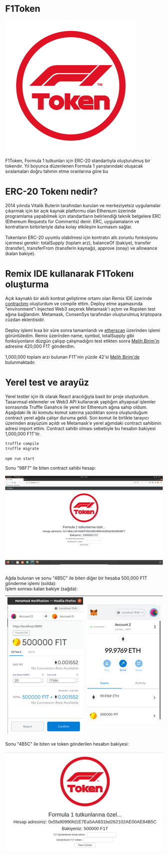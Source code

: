 # F1Token 
![logo](src/logo.png)<br><br>
F1Token, Formula 1 tutkunları için ERC-20 standartıyla oluşturulmuş bir tokendır. Yıl boyunca düzenlenen Formula 1 yarışlarındaki oluşacak sıralamaları doğru tahmin etme oranlarına göre bu 
# ERC-20 Tokenı nedir?
2014 yılında Vitalik Buterin tarafından kurulan ve merkeziyetsiz uygulamalar çıkarmak için bir açık kaynak platformu olan Ethereum üzerinde programlama yapabilmek için standartların belirlendiği teknik belgelere ERC (Ethereum Requests for Comments) denir. ERC, uygulamaların ve kontratların birbirleriyle daha kolay etkileşim kurmasını sağlar. <br><br>
Tokenların ERC-20 uyumlu olabilmesi için kontratın altı zorunlu fonksiyonu içermesi gerekir: totalSupply (toplam arz), balanceOf (bakiye), transfer (transfer), transferFrom (transferin kaynağı), approve (onay) ve allowance (kalan bakiye).

# Remix IDE kullanarak F1Tokenı oluşturma
Açık kaynaklı bir akıllı kontrat geliştirme ortamı olan Remix IDE üzerinde [contractımı](src/contracts) oluşturdum ve compile ettim. Deploy etme aşamasında "environment"ı Injected Web3 seçerek Metamask'i açtım ve Ropsten test ağına bağlandım. Metamask, ConsenSys tarafından oluşturulmuş kriptopara cüzdan eklentisidir.
<br><br>
Deploy işlemi kısa bir süre sonra tamamlandı ve [etherscan](https://ropsten.etherscan.io/address/0x9b9ad4f1820f8d025d354df9d6f3cdcf301cd3f8) üzerinden işlemi görüntüledim. Remix üzerinden name, symbol, totalSupply gibi fonksiyonların düzgün çalışıp çalışmadığını test etikten sonra [Melih Birim'in](https://ropsten.etherscan.io/address/0xe3a6450f513424115e9f8617fef433f0245b46b6#tokentxns) adresine 420,000 F1T gönderdim.
<br><br>
1,000,000 toplam arzı bulunan F1T'nin yüzde 42'si [Melih Birim'de](https://ropsten.etherscan.io/token/0x9b9ad4f1820f8d025d354df9d6f3cdcf301cd3f8#balances) bulunmaktadır.

# Yerel test ve arayüz
Yerel testler için ilk olarak React aracılığıyla basit bir proje oluşturdum. Tasarımsal eklemeler ve Web3 API kullanarak yaptığım altyapısal işlemler sonrasında Truffle Ganahce ile yerel bir Ethereum ağına sahip oldum. Aşağıdaki ilk iki komutu komut satırına yazdıktan sonra oluşturduğum contract yerel ağda çalışır duruma geldi. Son komut ile birlikte tarayıcı üzerinden arayüzüm açıldı ve Metamask'e yerel ağımdaki contract sahibinin adresi import ettim. Contract sahibi olması sebebiyle bu hesabın bakiyesi 1,000,000 F1T'tir.
```
truffle compile
truffle migrate

npm run start
```
Sonu "98F7" ile biten contract sahibi hesap:
<br><br>
![1](images/1.png)<br><br>

Ağda bulunan ve sonu "4B5C" ile biten diğer bir hesaba 500,000 F1T gönderme işlemi (solda):
<br>
İşlem sonrası kalan bakiye (sağda):
<br>

![2](images/2.png) | ![3](images/3.png) |
--- | --- |

Sonu "4B5C" ile biten ve token gönderilen hesabın bakiyesi:
<br><br>
![4](images/4.png)<br><br>








